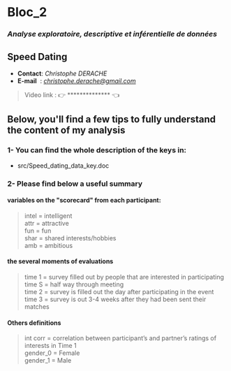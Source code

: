 # Bloc_2
### *Analyse exploratoire, descriptive et inférentielle de données*
## **Speed Dating**

- **Contact**: *Christophe DERACHE*
- **E-mail**&nbsp;&nbsp;: *christophe.derache@gmail.com*

> Video link : 👉 ************** 👈

## Below, you'll find a few tips to fully understand the content of my analysis

### 1- You can find the whole description of the keys in:
- src/Speed_dating_data_key.doc

### 2- Please find below a useful summary

#### variables on the "scorecard" from each participant:
>
>intel = intelligent\
>attr = attractive\
>fun = fun\
>shar = shared interests/hobbies\
>amb = ambitious

#### the several moments of evaluations

>time 1 = survey filled out by people that are interested in participating\
>time S = half way through meeting\
>time 2 = survey is filled out the day after participating in the event\
>time 3 = survey is out 3-4 weeks after they had been sent their matches

#### Others definitions

>int corr = correlation between participant’s and partner’s ratings of interests in Time 1\
>gender_0 = Female\
>gender_1 = Male